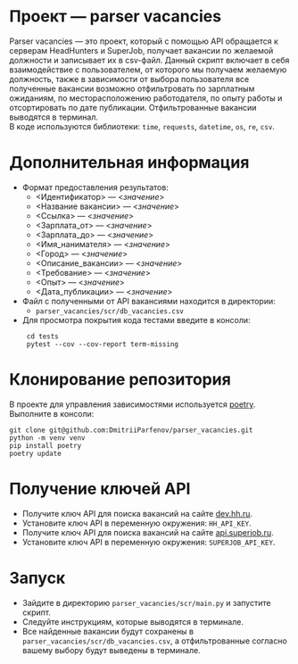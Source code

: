 # Проект — parser vacancies

Parser vacancies — это проект, который с помощью API обращается к серверам HeadHunters и SuperJob, получает
вакансии по желаемой должности и записывает их в csv-файл. Данный скрипт включает в себя взаимодействие с пользователем,
от которого мы получаем желаемую должность, также в зависимости от выбора пользователя все полученные вакансии возможно
отфильтровать по зарплатным ожиданиям, по месторасположению работодателя, по опыту работы и отсортировать по дате 
публикации. Отфильтрованные вакансии выводятся в терминал. </br>
В коде используются библиотеки: `time`, `requests`, `datetime`, `os`, `re`, `csv`.

# Дополнительная информация

- Формат предоставления результатов: </br>
  - <Идентификатор> — <*значение*> </br>
  - <Название вакансии> — <*значение*> </br>
  - <Ссылка> — <*значение*> </br>
  - <Зарплата_от> — <*значение*> </br>
  - <Зарплата_до> — <*значение*> </br>
  - <Имя_нанимателя> — <*значение*> </br>
  - <Город> — <*значение*> </br>
  - <Описание_вакансии> — <*значение*> </br>
  - <Требование> — <*значение*> </br>
  - <Опыт> — <*значение*> </br>
  - <Дата_публикации> — <*значение*> </br>
- Файл с полученными от API вакансиями находится в директории:
   - `parser_vacancies/scr/db_vacancies.csv` </br>
- Для просмотра покрытия кода тестами введите в консоли:
   ```
    cd tests
    pytest --cov --cov-report term-missing
    ```

# Клонирование репозитория

В проекте для управления зависимостями используется [poetry](https://python-poetry.org/). </br>
Выполните в консоли: </br>

```
git clone git@github.com:DmitriiParfenov/parser_vacancies.git
python -m venv venv
pip install poetry
poetry update
```

# Получение ключей API

- Получите ключ API для поиска вакансий на сайте [dev.hh.ru](https://dev.hh.ru/admin).
- Установите ключ API в переменную окружения: `HH_API_KEY`.
- Получите ключ API для поиска вакансий на сайте [api.superjob.ru](https://api.superjob.ru/).
- Установите ключ API в переменную окружения: `SUPERJOB_API_KEY`.

# Запуск
- Зайдите в директорию `parser_vacancies/scr/main.py` и запустите скрипт.
- Следуйте инструкциям, которые выводятся в терминале.
- Все найденные вакансии будут сохранены в `parser_vacancies/scr/db_vacancies.csv`, а отфильтрованные согласно вашему выбору будут выведены в терминале.